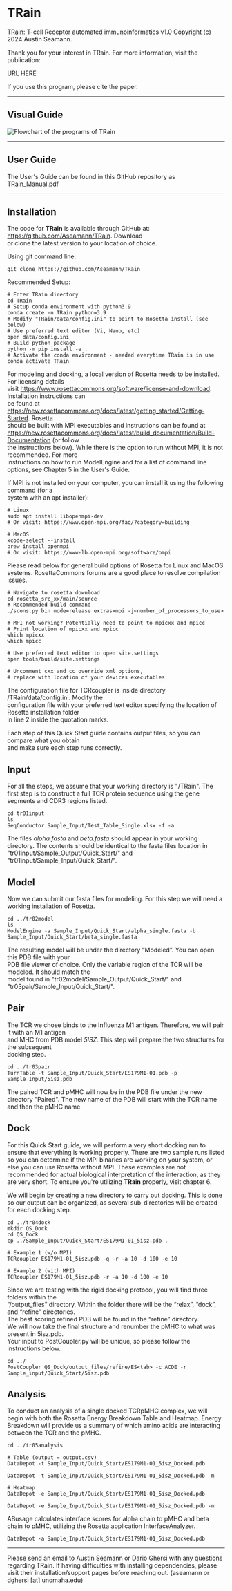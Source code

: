 # TRain
TRain: T-cell Receptor automated immunoinformatics v1.0
Copyright (c) 2024 Austin Seamann.

Thank you for your interest in TRain. For more information, visit the
publication:

URL HERE

If you use this program, please cite the paper.

--------------------------------------------------------------------------------

## Visual Guide

![Flowchart of the programs of TRain](/images/Figure3_TRain_Full_6x.png)

--------------------------------------------------------------------------------

## User Guide

The User's Guide can be found in this GitHub repository as TRain\_Manual.pdf

--------------------------------------------------------------------------------

## Installation
The code for  **TRain**  is available through GitHub at: https://github.com/Aseamann/TRain. Download  
or clone the latest version to your location of choice.

Using git command line:

    git clone https://github.com/Aseamann/TRain
 
 Recommended Setup:
 

    # Enter TRain directory
    cd TRain
    # Setup conda environment with python3.9
    conda create -n TRain python=3.9
    # Modify "TRain/data/config.ini" to point to Rosetta install (see below)
    # Use preferred text editor (Vi, Nano, etc)
    open data/config.ini
    # Build python package
    python -m pip install -e .
    # Activate the conda environment - needed everytime TRain is in use
    conda activate TRain
For modeling and docking, a local version of Rosetta needs to be installed. For licensing details  
visit https://www.rosettacommons.org/software/license-and-download. Installation instructions can  
be found at https://new.rosettacommons.org/docs/latest/getting_started/Getting-Started. Rosetta  
should be built with MPI executables and instructions can be found at  
https://new.rosettacommons.org/docs/latest/build_documentation/Build-Documentation (or follow  
the instructions below). While there is the option to run without MPI, it is not recommended. For more  
instructions on how to run  ModelEngine  and for a list of command line options, see Chapter 5 in the User's Guide.  

If MPI is not installed on your computer, you can install it using the following command (for a  
system with an apt installer):

    # Linux
    sudo apt install libopenmpi-dev
    # Or visit: https://www.open-mpi.org/faq/?category=building
    
    # MacOS
    xcode-select --install
    brew install openmpi
    # Or visit: https://www-lb.open-mpi.org/software/ompi
 
Please read below for general build options of Rosetta for Linux and MacOS systems. RosettaCommons forums are a good place to resolve compilation issues.

    # Navigate to rosetta download
    cd rosetta_src_xx/main/source
    # Recommended build command
    ./scons.py bin mode=release extras=mpi -j<number_of_processors_to_use>

    # MPI not working? Potentially need to point to mpicxx and mpicc
    # Print location of mpicxx and mpicc
    which mpicxx
    which mpicc

    # Use preferred text editor to open site.settings
    open tools/build/site.settings
    
    # Uncomment cxx and cc override xml options,
    # replace with location of your devices executables

The configuration file for  TCRcoupler  is inside directory  /TRain/data/config.ini. Modify the  
configuration file with your preferred text editor specifying the location of Rosetta installation folder  
in line 2 inside the quotation marks.  

Each step of this Quick Start guide contains output files, so you can compare what you obtain  
and make sure each step runs correctly.

## Input
For all the steps, we assume that your working directory is "/TRain". The first step is to construct a full TCR protein sequence using the gene segments and CDR3 regions listed.

    cd tr01input
    ls
    SeqConductor Sample_Input/Test_Table_Single.xlsx -f -a
 The files *alpha.fasta* and *beta.fasta* should appear in your working directory. The contents should be identical to the fasta files location in "tr01input/Sample_Output/Quick_Start/" and "tr01input/Sample_Input/Quick_Start/".

## Model
Now we can submit our fasta files for modeling. For this step we will need a working installation of Rosetta.

    cd ../tr02model
    ls
    ModelEngine -a Sample_Input/Quick_Start/alpha_single.fasta -b Sample_Input/Quick_Start/beta_single.fasta
The resulting model will be under the directory “Modeled”. You can open this PDB file with your  
PDB file viewer of choice. Only the variable region of the TCR will be modeled. It should match the  
model found in "tr02model/Sample_Output/Quick_Start/" and "tr03pair/Sample_Input/Quick_Start/".

## Pair
The TCR we chose binds to the  Influenza  M1 antigen. Therefore, we will pair it with an M1 antigen  
and MHC from PDB model  *5ISZ*. This step will prepare the two structures for the subsequent  
docking step.

    cd ../tr03pair
    TurnTable -t Sample_Input/Quick_Start/ES179M1-01.pdb -p Sample_Input/5isz.pdb
The paired TCR and pMHC will now be in the PDB file under the new directory "Paired". The new name of the PDB will start with the TCR name and then the pMHC name.

## Dock
For this Quick Start guide, we will perform a very short docking run to ensure that everything is working properly. There are two sample runs listed so you can determine if the MPI binaries are working on your system, or else you can use Rosetta without MPI. These examples are not recommended for actual biological interpretation of the interaction, as they are very short. To ensure you're utilizing **TRain** properly, visit chapter 6. 

We will begin by creating a new directory to carry out docking. This is done so our output can be organized, as several sub-directories will be created for each docking step.

    cd ../tr04dock
    mkdir QS_Dock
    cd QS_Dock
    cp ../Sample_Input/Quick_Start/ES179M1-01_5isz.pdb .

    # Example 1 (w/o MPI)
    TCRcoupler ES179M1-01_5isz.pdb -q -r -a 10 -d 100 -e 10
    
    # Example 2 (with MPI)
    TCRcoupler ES179M1-01_5isz.pdb -r -a 10 -d 100 -e 10
Since we are testing with the rigid docking protocol, you will find three folders within the  
“/output_files” directory. Within the folder there will be the “relax”, “dock”, and “refine” directories.  
The best scoring refined PDB will be found in the “refine” directory.  
We will now take the final structure and renumber the pMHC to what was present in 5isz.pdb.  
Your input to PostCoupler.py will be unique, so please follow the instructions below.

    cd ../
    PostCoupler QS_Dock/output_files/refine/ES<tab> -c ACDE -r Sample_input/Quick_Start/5isz.pdb

## Analysis
To conduct an analysis of a single docked TCRpMHC complex, we will begin with both the Rosetta Energy Breakdown Table and Heatmap. Energy Breakdown will provide us a summary of which amino acids are interacting between the TCR and the pMHC.

    cd ../tr05analysis
    
    # Table (output = output.csv)
    DataDepot -t Sample_Input/Quick_Start/ES179M1-01_5isz_Docked.pdb
    
    DataDepot -t Sample_Input/Quick_Start/ES179M1-01_5isz_Docked.pdb -m
    
    # Heatmap
    DataDepot -e Sample_Input/Quick_Start/ES179M1-01_5isz_Docked.pdb
    
    DataDepot -e Sample_Input/Quick_Start/ES179M1-01_5isz_Docked.pdb -m
ABusage calculates interface scores for alpha chain to pMHC and beta chain to pMHC, utilizing the Rosetta application InterfaceAnalyzer.

    DataDepot -a Sample_Input/Quick_Start/ES179M1-01_5isz_Docked.pdb


--------------------------------------------------------------------------------

Please send an email to Austin Seamann or Dario Ghersi with any questions
regarding TRain. If having difficulties with installing dependencies, please
visit their installation/support pages before reaching out.
(aseamann or dghersi [at] unomaha.edu)

